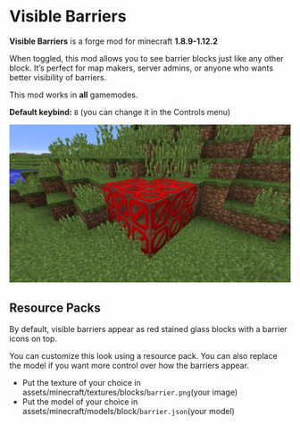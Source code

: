 # Visible Barriers
**Visible Barriers** is a forge mod for minecraft **1.8.9-1.12.2**

When toggled, this mod allows you to see barrier blocks just like any other block. It’s perfect for map makers, server admins, or anyone who wants better visibility of barriers.

This mod works in **all** gamemodes.

**Default keybind:** `B` (you can change it in the Controls menu)

![Preview Image](assets/preview_image.png?raw=true)
## Resource Packs
By default, visible barriers appear as red stained glass blocks with a barrier icons on top.

You can customize this look using a resource pack. You can also replace the model if you want more control over how the barriers appear.
- Put the texture of your choice in assets/minecraft/textures/blocks/`barrier.png`(your image)
- Put the model of your choice in assets/minecraft/models/block/`barrier.json`(your model)
